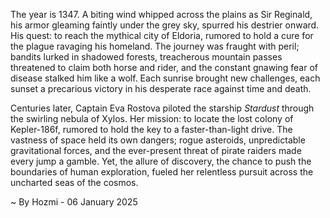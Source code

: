 
The year is 1347.  A biting wind whipped across the plains as Sir Reginald, his armor gleaming faintly under the grey sky, spurred his destrier onward.  His quest: to reach the mythical city of Eldoria, rumored to hold a cure for the plague ravaging his homeland.  The journey was fraught with peril; bandits lurked in shadowed forests, treacherous mountain passes threatened to claim both horse and rider, and the constant gnawing fear of disease stalked him like a wolf. Each sunrise brought new challenges, each sunset a precarious victory in his desperate race against time and death.

Centuries later, Captain Eva Rostova piloted the starship *Stardust* through the swirling nebula of Xylos.  Her mission: to locate the lost colony of Kepler-186f, rumored to hold the key to a faster-than-light drive.  The vastness of space held its own dangers; rogue asteroids, unpredictable gravitational forces, and the ever-present threat of pirate raiders made every jump a gamble.  Yet, the allure of discovery, the chance to push the boundaries of human exploration, fueled her relentless pursuit across the uncharted seas of the cosmos.

~ By Hozmi - 06 January 2025
